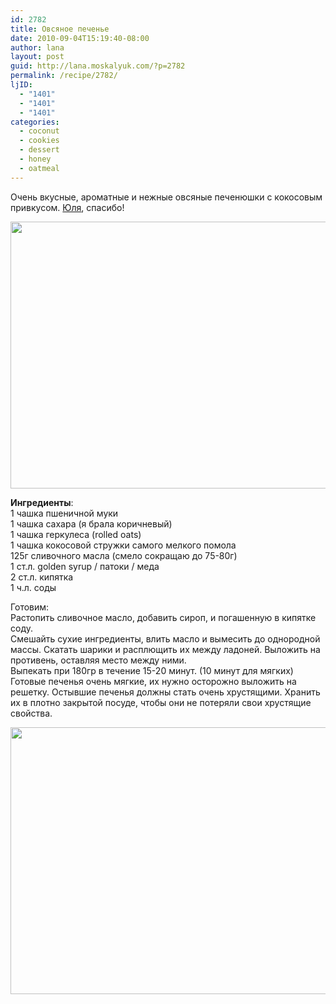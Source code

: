 ```yaml
---
id: 2782
title: Овсяное печенье
date: 2010-09-04T15:19:40-08:00
author: lana
layout: post
guid: http://lana.moskalyuk.com/?p=2782
permalink: /recipe/2782/
ljID:
  - "1401"
  - "1401"
  - "1401"
categories:
  - coconut
  - cookies
  - dessert
  - honey
  - oatmeal
---
```

Очень вкусные, ароматные и нежные овсяные печенюшки с кокосовым привкусом. [Юля](http://batwoman2008.livejournal.com/32163.html), спасибо!

<img loading="lazy" class="alignnone" title="oatmeal cookies" src="http://farm5.static.flickr.com/4083/4958406800_76e2a14c30_z.jpg" alt="" width="640" height="427" /> 

**Ингредиенты**:  
1 чашка пшеничной муки  
1 чашка сахара (я брала коричневый)  
1 чашка геркулеса (rolled oats)  
1 чашка кокосовой стружки самого мелкого помола  
125г сливочного масла (смело сокращаю до 75-80г)  
1 ст.л. golden syrup / патоки / медa  
2 ст.л. кипятка  
1 ч.л. соды

Готовим:  
Растопить сливочное масло, добавить сироп, и погашенную в кипятке соду.  
Смешайть сухие ингредиенты, влить масло и вымесить до однородной массы. Скатать шарики и расплющить их между ладоней. Выложить на противень, оставляя место между ними.  
Выпекать при 180гр в течение 15-20 минут. (10 минут для мягких)  
Готовые печенья очень мягкие, их нужно осторожно выложить на решетку. Остывшие печенья должны стать очень хрустящими. Хранить их в плотно закрытой посуде, чтобы они не потеряли свои хрустящие свойства.

<img loading="lazy" class="alignnone" title="oatmeal cookies" src="http://farm5.static.flickr.com/4109/4958413078_30cd620be3_z.jpg" alt="" width="640" height="427" />
